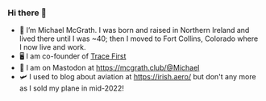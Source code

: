 ### Hi there 👋

- 🔭 I’m Michael McGrath. I was born and raised in Northern Ireland and lived there until I was ~40; then I moved to Fort Collins, Colorado where I now live and work.
- 🖥️ I am co-founder of [Trace First](https://www.tracefirst.com/)
- 💬 I am on Mastodon at <a rel="me" href="https://mcgrath.club/@Michael">https://mcgrath.club/@Michael</a>
- 🛩️ I used to blog about aviation at https://irish.aero/ but don't any more as I sold my plane in mid-2022!

<!--
**mmcgrath/mmcgrath** is a ✨ _special_ ✨ repository because its `README.md` (this file) appears on your GitHub profile.

Here are some ideas to get you started:

- 🔭 I’m currently working on ...
- 🌱 I’m currently learning ...
- 👯 I’m looking to collaborate on ...
- 🤔 I’m looking for help with ...
- 💬 Ask me about ...
- 📫 How to reach me: ...
- 😄 Pronouns: ...
- ⚡ Fun fact: ...
-->
